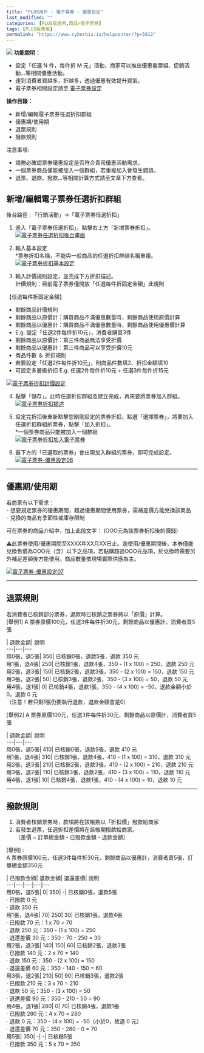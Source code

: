 ```yaml
---
title: "PLUS用戶 - 電子票券 : 優惠設定"
last_modified: ""
categories: [PLUS版適用,商品>電子票券]
tags: [PLUS版專用]
permalink: "https://www.cyberbiz.io/helpcenter/?p=5812"
---
```


![](https://www.cyberbiz.io/helpcenter/wp-content/uploads/PLUS版3.png)
**功能說明：**  

* 設定「任選 N 件，每件折 M 元」活動，商家可以推出優惠套票組、促銷活動…等相關優惠活動。
* 達到消費者買越多，折越多，透過優惠有效提升買氣。
* 電子票券相關設定請至 [ 電子票券設定](https://www.cyberbiz.io/support/?p=23413)

**操作目錄：**

* 新增/編輯電子票券任選折扣群組
* 優惠期/使用期
* 退票規則
* 撥款規則

注意事項:  

* 請務必確認票券優惠設定是否符合貴司優惠活動需求。
* 一個票券商品僅能被加入一個群組，若重複加入會發生錯誤。
* 退票、退款、撥款...等相關計算方式請至文章下方查看。



## 新增/編輯電子票券任選折扣群組

後台路徑 : 「行銷活動」→「電子票券任選折扣」  


1. 進入「電子票券任選折扣」，點擊右上方「新增票券折扣」。  
[![電子票券任選折扣後台畫面](https://www.cyberbiz.io/support/wp-content/uploads/電子票券-優惠設定01.png)](https://www.cyberbiz.io/support/wp-content/uploads/電子票券-優惠設定01.png)



2. 輸入基本設定  
*票券折扣名稱，不能與一般商品的任選折扣群組名稱重複。   
[![電子票券折扣基本設定](https://www.cyberbiz.io/support/wp-content/uploads/電子票券-優惠設定02.png)](https://www.cyberbiz.io/support/wp-content/uploads/電子票券-優惠設定02.png)



3. 輸入計價規則設定，並完成下方折扣描述。  
計價規則：目前電子票券僅開放「任選每件折固定金額」此規則  

【任選每件折固定金額】  

* 剩餘商品計價規則 
* 剩餘商品以原價計：購買商品不滿優惠數量時，剩餘商品使用原價計算
* 剩餘商品以優惠計：購買商品不滿優惠數量時，剩餘商品使用優惠價計算
* E.g. 設定「任選2件每件折10元」，消費者購買3件 
* 剩餘商品以原價計：第三件商品無法享受折價
* 剩餘商品以優惠計：第三件商品可以享受折價10元
* 商品件數 ＆ 折扣規則 
* 若要設定「任選2件每件折10元」，則商品件數填2、折扣金額填10
* 可設定多層級折扣 E.g. 任選2件每件折10元 + 任選3件每件折15元

[![電子票券折扣計價設定](https://www.cyberbiz.io/support/wp-content/uploads/電子票券-優惠設定03.png)](https://www.cyberbiz.io/support/wp-content/uploads/電子票券-優惠設定03.png)



4. 點擊「儲存」。此時任選折扣群組及建立完成，再來要將票券加入群組。  
[![電子票券折扣描述](https://www.cyberbiz.io/support/wp-content/uploads/電子票券-優惠設定04.png)](https://www.cyberbiz.io/support/wp-content/uploads/電子票券-優惠設定04.png)



5. 設定完折扣後重新點擊您剛剛設定的票券折扣，點選「選擇票券」，將要加入任選折扣群組的票券，點擊「加入折扣」。  
*一個票券商品只能被加入一個群組   
[![電子票券折扣加入電子票券](https://www.cyberbiz.io/support/wp-content/uploads/電子票券-優惠設定05.png)](https://www.cyberbiz.io/support/wp-content/uploads/電子票券-優惠設定05.png)



6. 最下方的「已選取的票券」會出現加入群組的票券，即可完成設定。  
[![電子票券-優惠設定06](https://www.cyberbiz.io/support/wp-content/uploads/電子票券-優惠設定06.png)](https://www.cyberbiz.io/support/wp-content/uploads/電子票券-優惠設定06.png)



* * *

## 優惠期/使用期

若商家有以下需求：  
\- 想要規定票券的優惠期間，超過優惠期間使用票券，需補差價方能兌換該商品  
\- 兌換的商品有季節性或庫存限制  

可在票券的商品介紹中，加上此段文字： (OOO元為該票券折扣後的價錢)  

⚠️此票券使用/優惠期間至XXXX年XX月XX日止。逾使用/優惠期間後，本券僅能兌換售價為OOO元（含）以下之品項，若點購超過OOO元品項，於兌換時需要另外補足差額後方能使用。商品數量依現場實際供應為主。

[![電子票券-優惠設定07](https://www.cyberbiz.io/support/wp-content/uploads/電子票券-優惠設定07.png)](https://www.cyberbiz.io/support/wp-content/uploads/電子票券-優惠設定07.png)  

* * *

## 退票規則

若消費者已核銷部分票券，退款時已核銷之票券將以「原價」計算。  
[舉例1] A 票券原價100元，任選3件每件折30元，剩餘商品以優惠計，消費者買5張  

| 退款金額| 說明  
---|---|---  
用0張，退5張| 350| 已核銷0張，退款5張，退款 350 元  
用1張，退4張| 250| 已核銷1張，退款4張，350 - (1 x 100) = 250，退款 250 元  
用2張，退3張| 150| 已核銷2張，退款3張，350 - (2 x 100) = 150，退款 150 元  
用3張，退2張| 50| 已核銷3張，退款2張，350 - (3 x 100) = 50，退款 50 元  
用4張，退1張| 0| 已核銷4張，退款1張，350 - (4 x 100) = -50，退款金額小於0，退款 0 元  
（注意！若只剩1張仍要執行退款，退款金額會是0）  

[舉例2] A 票券原價100元，任選3件每件折30元，剩餘商品以原價計，消費者買5張  

| 退款金額| 說明  
---|---|---  
用0張，退5張| 410| 已核銷0張，退款5張，退款 410 元  
用1張，退4張| 310| 已核銷1張，退款4張，410 - (1 x 100) = 310，退款 310 元  
用2張，退3張| 210| 已核銷2張，退款3張，410 - (2 x 100) = 210，退款 210 元  
用3張，退2張| 110| 已核銷3張，退款2張，410 - (3 x 100) = 110，退款 110 元  
用4張，退1張| 10| 已核銷4張，退款1張，410 - (4 x 100) = 10，退款 10 元  

* * *

## 撥款規則

1. 消費者核銷票券時，款項將在該帳期以「折扣價」撥款給商家
2. 若發生退票，任選折扣差價將在該帳期撥款給商家。  
〔差價 = 訂單總金額 - 已撥款金額 - 退款金額〕

[舉例] :  
A 票券原價100元，任選3件每件折30元，剩餘商品以優惠計，消費者買5張，訂單總金額350元  

| 已撥款金額| 退款金額| 退還差價| 說明  
---|---|---|---|---  
用0張，退5張| 0| 350| -| 已核銷0張，退款5張  
‧ 已撥款 0 元  
‧ 退款 350 元  
用1張，退4張| 70| 250| 30| 已核銷1張，退款4張  
‧ 已撥款 70 元：1 x 70 = 70  
‧ 退款 250 元：350 - (1 x 100) = 250  
‧ 退還差價 30 元：350 - 70 - 250 = 30  
用2張，退3張| 140| 150| 60| 已核銷2張，退款3張  
‧ 已撥款 140 元：2 x 70 = 140  
‧ 退款 150 元：350 - (2 x 100) = 150  
‧ 退還差價 60 元：350 - 140 - 150 = 60  
用3張，退2張| 210| 50| 90| 已核銷3張，退款2張  
‧ 已撥款 210 元：3 x 70 = 210  
‧ 退款 50 元：350 - (3 x 100) = 50  
‧ 退還差價 90 元：350 - 210 - 50 = 90  
用4張，退1張| 280| 0| 70| 已核銷4張，退款1張  
‧ 已撥款 280 元：4 x 70 = 280  
‧ 退款 0 元：350 - (4 x 100) = -50（小於0，故退 0 元）  
‧ 退還差價 70 元：350 - 280 - 0 = 70  
用5張| 350| -| -| 已核銷5張  
‧ 已撥款 350 元：5 x 70 = 350

